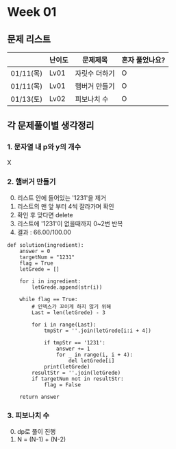 # Week 01

## 문제 리스트

|          | 난이도  | 문제제목    | 혼자 풀었나요? |
|----------|------|---------|----------|
| 01/11(목) | Lv01 | 자릿수 더하기 | O        |
| 01/11(목) | Lv01 | 햄버거 만들기 | O        |
| 01/13(토) | Lv02 | 피보나치 수  | O        |




## 각 문제풀이별 생각정리
### 1. 문자열 내 p와 y의 개수
X

### 2. 햄버거 만들기
0. 리스트 안에 들어있는 '1231'을 제거
1. 리스트의 맨 앞 부터 4씩 잘라가며 확인
2. 확인 후 맞다면 delete 
3. 리스트에 '1231'이 없을때까지 0~2번 반복
4. 결과 : 66.00/100.00
```angular2html
def solution(ingredient):
    answer = 0
    targetNum = "1231"
    flag = True
    letGrede = []
    
    for i in ingredient:
        letGrede.append(str(i))

    while flag == True:
        # 인덱스가 꼬이게 하지 않기 위해 
        Last = len(letGrede) - 3

        for i in range(Last):
            tmpStr = ''.join(letGrede[i:i + 4])

            if tmpStr == '1231':
                answer += 1
                for _ in range(i, i + 4):
                    del letGrede[i]
            print(letGrede)
        resultStr = ''.join(letGrede)
        if targetNum not in resultStr:
            flag = False

    return answer

```

### 3. 피보나치 수
0. dp로 풀이 진행
1. N = (N-1) + (N-2)